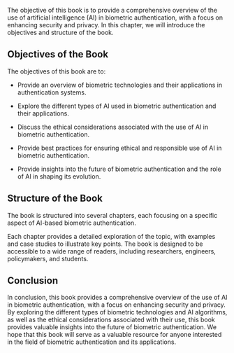 
The objective of this book is to provide a comprehensive overview of the use of artificial intelligence (AI) in biometric authentication, with a focus on enhancing security and privacy. In this chapter, we will introduce the objectives and structure of the book.

Objectives of the Book
----------------------

The objectives of this book are to:

* Provide an overview of biometric technologies and their applications in authentication systems.

* Explore the different types of AI used in biometric authentication and their applications.

* Discuss the ethical considerations associated with the use of AI in biometric authentication.

* Provide best practices for ensuring ethical and responsible use of AI in biometric authentication.

* Provide insights into the future of biometric authentication and the role of AI in shaping its evolution.

Structure of the Book
---------------------

The book is structured into several chapters, each focusing on a specific aspect of AI-based biometric authentication.

Each chapter provides a detailed exploration of the topic, with examples and case studies to illustrate key points. The book is designed to be accessible to a wide range of readers, including researchers, engineers, policymakers, and students.

Conclusion
----------

In conclusion, this book provides a comprehensive overview of the use of AI in biometric authentication, with a focus on enhancing security and privacy. By exploring the different types of biometric technologies and AI algorithms, as well as the ethical considerations associated with their use, this book provides valuable insights into the future of biometric authentication. We hope that this book will serve as a valuable resource for anyone interested in the field of biometric authentication and its applications.

